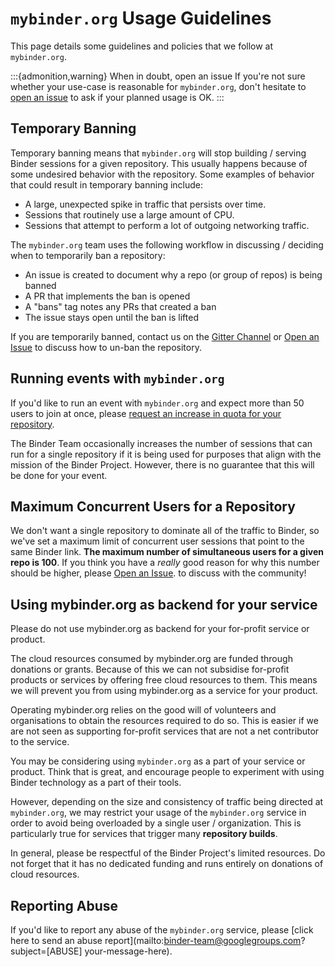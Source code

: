 # `mybinder.org` Usage Guidelines

This page details some guidelines and policies that we follow at ``mybinder.org``.

:::{admonition,warning} When in doubt, open an issue
If you're not sure whether your use-case is reasonable for `mybinder.org`, don't
hesitate to [open an issue](https://github.com/jupyterhub/mybinder.org-deploy/issues/new?labels=question&template=ban_check.md)
to ask if your planned usage is OK.
:::

## Temporary Banning

Temporary banning means that `mybinder.org` will stop building / serving Binder
sessions for a given repository. This usually happens because of some
undesired behavior with the repository. Some examples of behavior that could
result in temporary banning include:

* A large, unexpected spike in traffic that persists over time.
* Sessions that routinely use a large amount of CPU.
* Sessions that attempt to perform a lot of outgoing networking traffic.

The `mybinder.org` team uses the following workflow in discussing / deciding
when to temporarily ban a repository:

* An issue is created to document why a repo (or group of repos) is being banned
* A PR that implements the ban is opened
* A "bans" tag notes any PRs that created a ban
* The issue stays open until the ban is lifted

If you are temporarily banned, contact us on the
[Gitter Channel](https://gitter.im/jupyterhub/binder) or
[Open an Issue](https://github.com/jupyterhub/mybinder.org-deploy/issues) to discuss
how to un-ban the repository.

## Running events with `mybinder.org`

If you'd like to run an event with `mybinder.org` and expect more than 50 users
to join at once, please [request an increase in quota for your repository](https://github.com/jupyterhub/mybinder.org-deploy/issues/new?labels=impact&template=request_resources.md).

The Binder Team occasionally increases the number of sessions that can run for a single repository if it is being used for purposes that align with the mission of the Binder Project. However, there is no guarantee that this will be done for your event.

## Maximum Concurrent Users for a Repository

We don't want a single repository to dominate all of the traffic to Binder, so
we've set a maximum limit of concurrent user sessions that point to the same
Binder link. **The maximum number of simultaneous users for a given repo is 100**.
If you think you have a *really* good reason for why this number should be
higher, please [Open an Issue](https://github.com/jupyterhub/mybinder.org-deploy/issues).
to discuss with the community!

## Using mybinder.org as backend for your service

Please do not use mybinder.org as backend for your for-profit service or product.

The cloud resources consumed by mybinder.org are funded through donations or grants. Because
of this we can not subsidise for-profit products or services by offering free cloud resources to them.
This means we will prevent you from using mybinder.org as a service for your product.

Operating mybinder.org relies on the good will of volunteers and organisations to obtain the
resources required to do so. This is easier if we are not seen as supporting for-profit services
that are not a net contributor to the service.

You may be considering using `mybinder.org` as a part of your service or product.
Think that is great, and encourage people to experiment with using Binder technology
as a part of their tools.

However, depending on the size and consistency of traffic being directed at `mybinder.org`,
we may restrict your usage of the `mybinder.org` service in order to avoid being overloaded
by a single user / organization. This is particularly true for services that trigger many **repository builds**.

In general, please be respectful of the Binder Project's limited resources. Do not forget
that it has no dedicated funding and runs entirely on donations of cloud resources.

## Reporting Abuse

If you'd like to report any abuse of the `mybinder.org` service, please
[click here to send an abuse report](mailto:binder-team@googlegroups.com?subject=[ABUSE] your-message-here).
